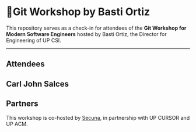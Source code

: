 # 🚀Git Workshop by Basti Ortiz

This repository serves as a check-in for attendees of the **Git Workshop for Modern Software Engineers** hosted by Basti Ortiz, the Director for Engineering of UP CSI.

---
## Attendees
Carl John Salces
---
## Partners
This workshop is co-hosted by [Secuna](https://secuna.io), in partnership with UP CURSOR and UP ACM.
